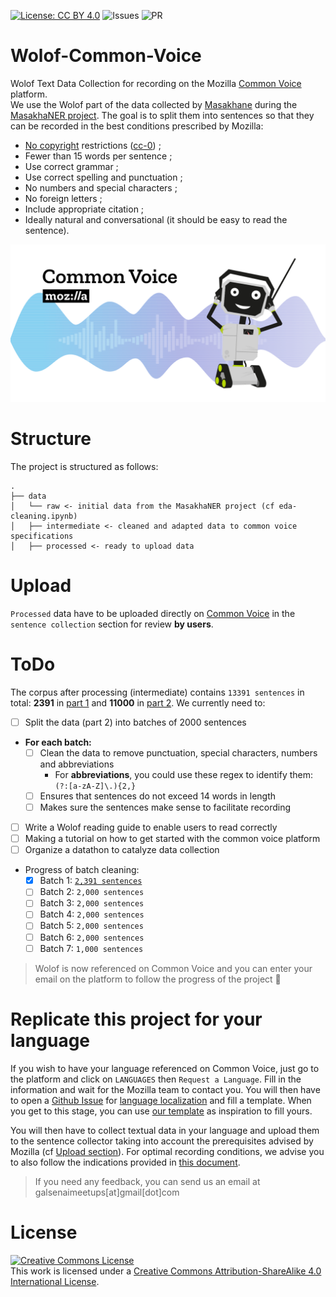[![License: CC BY 4.0](https://img.shields.io/badge/License-CC%20BY%204.0-lightgrey.svg)](https://creativecommons.org/licenses/by/4.0/)
![Issues](https://img.shields.io/github/issues/Galsenaicommunity/Wolof-Common-Voice)
![PR](https://img.shields.io/github/issues-pr/Galsenaicommunity/Wolof-Common-Voice)

# Wolof-Common-Voice
Wolof Text Data Collection for recording on the Mozilla [Common Voice](https://commonvoice.mozilla.org/) platform.  
We use the Wolof part of the data collected by [Masakhane](https://www.masakhane.io/) during the [MasakhaNER project](https://github.com/masakhane-io/lacuna_pos_ner). The goal is to split them into sentences so that they can be recorded in the best conditions prescribed by Mozilla:

* [No copyright](https://en.wikipedia.org/wiki/Public_domain) restrictions ([cc-0](https://creativecommons.org/public-domain/cc0/)) ;
* Fewer than 15 words per sentence ;
* Use correct grammar ;
* Use correct spelling and punctuation ;
* No numbers and special characters ;
* No foreign letters ;
* Include appropriate citation ;
* Ideally natural and conversational (it should be easy to read the sentence).

![Common Voice banner](illustration/common-voice.png)

# Structure
The project is structured as follows:
```
.
├── data
│   └── raw <- initial data from the MasakhaNER project (cf eda-cleaning.ipynb)
│   ├── intermediate <- cleaned and adapted data to common voice specifications
│   ├── processed <- ready to upload data
```
# Upload
`Processed` data have to be uploaded directly on [Common Voice](https://commonvoice.mozilla.org/wo/write) in the `sentence collection` section for review __by users__.

# ToDo
The corpus after processing (intermediate) contains `13391 sentences` in total: __2391__ in [part 1](data/intermediate/wolof_to_upload_part1.txt) and __11000__ in [part 2](data/intermediate/wolof_to_upload_part2.txt). We currently need to:

- [ ] Split the data (part 2) into batches of 2000 sentences  
- __For each batch:__  
    - [ ] Clean the data to remove punctuation, special characters, numbers and abbreviations
        - For __abbreviations__, you could use these regex to identify them: `(?:[a-zA-Z]\.){2,}`
    - [ ] Ensures that sentences do not exceed 14 words in length  
    - [ ] Makes sure the sentences make sense to facilitate recording  
- [ ] Write a Wolof reading guide to enable users to read correctly  
- [ ] Making a tutorial on how to get started with the common voice platform  
- [ ] Organize a datathon to catalyze data collection 
- Progress of batch cleaning:
    - [x] Batch 1: [`2,391 sentences`](data/processed/batches/batch-1.txt)
    - [ ] Batch 2: `2,000 sentences`
    - [ ] Batch 3: `2,000 sentences`
    - [ ] Batch 4: `2,000 sentences`
    - [ ] Batch 5: `2,000 sentences`
    - [ ] Batch 6: `2,000 sentences`
    - [ ] Batch 7: `1,000 sentences`

> Wolof is now referenced on Common Voice and you can enter your email on the platform to follow the progress of the project 🥳

# Replicate this project for your language
If you wish to have your language referenced on Common Voice, just go to the platform and click on `LANGUAGES` then `Request a Language`. Fill in the information and wait for the Mozilla team to contact you. You will then have to open a [Github Issue](https://docs.github.com/en/issues/tracking-your-work-with-issues/about-issues) for [language localization](https://commonvoice.mozilla.org/en/faq#localization) and fill a template. When you get to this stage, you can use [our template](https://github.com/common-voice/common-voice/issues/3861) as inspiration to fill yours.

You will then have to collect textual data in your language and upload them to the sentence collector taking into account the prerequisites advised by Mozilla (cf [Upload section](#upload)).
For optimal recording conditions, we advise you to also follow the indications provided in [this document](https://archive.fosdem.org/2022/schedule/event/mozilla_language_common_voice/attachments/slides/5033/export/events/attachments/mozilla_language_common_voice/slides/5033/common_voice_turkish_slides.pdf).

> If you need any feedback, you can send us an email at galsenaimeetups[at]gmail[dot]com

# License
<a rel="license" href="http://creativecommons.org/licenses/by-sa/4.0/"><img alt="Creative Commons License" style="border-width:0" src="https://i.creativecommons.org/l/by-sa/4.0/88x31.png" /></a><br />This work is licensed under a <a rel="license" href="http://creativecommons.org/licenses/by-sa/4.0/">Creative Commons Attribution-ShareAlike 4.0 International License</a>.

